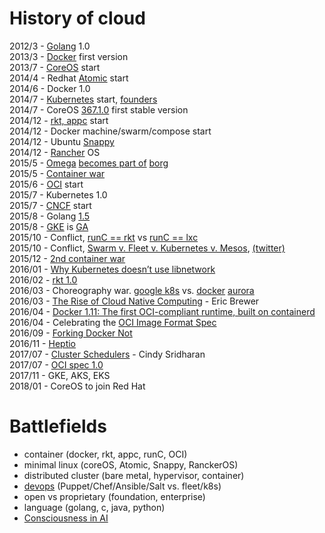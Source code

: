# History of cloud

2012/3 - [Golang](https://golang.org/) 1.0<br>
2013/3 - [Docker](https://www.docker.com/) first version<br>
2013/7 - [CoreOS](https://coreos.com/) start<br>
2014/4 - Redhat [Atomic](http://www.projectatomic.io/) start<br>
2014/6 - Docker 1.0<br>
2014/7 - [Kubernetes](http://kubernetes.io/) start,  [founders](https://twitter.com/jbeda/status/608703174992535552/photo/1)<br>
2014/7 - CoreOS [367.1.0](https://coreos.com/blog/stable-release/) first stable version<br>
2014/12 - [rkt, appc](https://coreos.com/blog/rocket/) start<br>
2014/12 - Docker machine/swarm/compose start<br>
2014/12 - Ubuntu [Snappy](http://www.markshuttleworth.com/archives/1434)<br>
2014/12 - [Rancher](http://rancher.com/) OS<br>
2015/5 - [Omega](https://research.google.com/pubs/pub41684.html) [becomes part of](http://www.nextplatform.com/2015/05/05/google-omega-to-become-part-of-borg-collective/) [borg](https://static.googleusercontent.com/media/research.google.com/zh-TW//pubs/archive/43438.pdf)<br>
2015/5 - [Container war](http://www.theregister.co.uk/2015/05/05/coreos_fest_roundtable/)<br>
2015/6 - [OCI](https://www.opencontainers.org/) start<br>
2015/7 - Kubernetes 1.0<br>
2015/7 - [CNCF](https://cncf.io/) start<br>
2015/8 - Golang [1.5](https://blog.golang.org/go1.5)<br>
2015/8 - [GKE](https://cloud.google.com/container-engine/) is [GA](http://googlecloudplatform.blogspot.tw/2015/08/Google-Container-Engine-is-Generally-Available.html)<br>
2015/10 - Conflict, [runC == rkt](https://twitter.com/solomonstre/status/655492971572277248) vs [runC == lxc](https://twitter.com/jbeda/status/655468385996673024)<br> 
2015/10 - Conflict, [Swarm v. Fleet v. Kubernetes v. Mesos](http://radar.oreilly.com/2015/10/swarm-v-fleet-v-kubernetes-v-mesos.html),  [(twitter)](https://twitter.com/BrandonPhilips/status/657228582381457408)<br>
2015/12 - [2nd container war](https://coreos.com/blog/making-sense-of-standards/)<br>
2016/01 - [Why Kubernetes doesn’t use libnetwork](http://blog.kubernetes.io/2016/01/why-Kubernetes-doesnt-use-libnetwork.html)<br>
2016/02 - [rkt 1.0](https://coreos.com/blog/rkt-hits-1.0.html)<br>
2016/03 - Choreography war. [google k8s](http://queue.acm.org/detail.cfm?id=2898444) vs. [docker](https://blog.docker.com/2016/03/docker-welcomes-aurora-project-creators/) [aurora](https://blog.docker.com/2016/03/democratizing-scale-google-borg-twitter-aurora-docker/)<br>
2016/03 - [The Rise of Cloud Native Computing](https://www.youtube.com/watch?v=axhdIa_co2o#t=43m37s) - Eric Brewer<br>
2016/04 - [Docker 1.11: The first OCI-compliant runtime, built on containerd](https://blog.docker.com/2016/04/docker-engine-1-11-runc/)<br>
2016/04 - Celebrating the [OCI Image Format Spec](https://coreos.com/blog/oci-image-specification.html)<br>
2016/09 - [Forking Docker Not](https://www.linkedin.com/pulse/forking-docker-daniel-riek)<br>
2016/11 - [Heptio](http://thenewstack.io/towards-cloud-native-operations/)<br>
2017/07 - [Cluster Schedulers](https://medium.com/@cindysridharan/schedulers-kubernetes-and-nomad-b0f2e14a896) - Cindy Sridharan<br>
2017/07 - [OCI spec 1.0](https://coreos.com/blog/open-container-initiative-specifications-are-10)<br>
2017/11 - GKE, AKS, EKS<br>
2018/01 - CoreOS to join Red Hat<br>

# Battlefields

- container (docker, rkt, appc, runC, OCI)
- minimal linux (coreOS, Atomic, Snappy, RanckerOS)
- distributed cluster (bare metal, hypervisor, container)
- [devops](https://xebialabs.com/periodic-table-of-devops-tools/) (Puppet/Chef/Ansible/Salt vs. fleet/k8s)
- open vs proprietary (foundation, enterprise)
- language (golang, c, java, python)
- [Consciousness in AI](https://www.youtube.com/watch?v=rHKwIYsPXLg)
